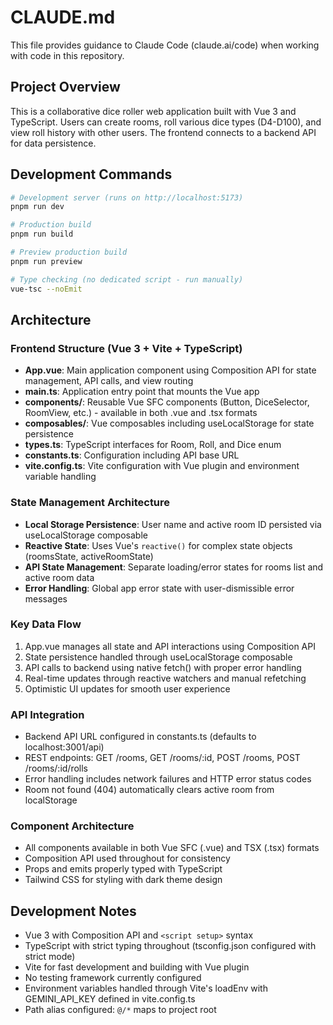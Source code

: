 # CLAUDE.md

This file provides guidance to Claude Code (claude.ai/code) when working with code in this repository.

## Project Overview

This is a collaborative dice roller web application built with Vue 3 and TypeScript. Users can create rooms, roll various dice types (D4-D100), and view roll history with other users. The frontend connects to a backend API for data persistence.

## Development Commands

```bash
# Development server (runs on http://localhost:5173)
pnpm run dev

# Production build
pnpm run build

# Preview production build
pnpm run preview

# Type checking (no dedicated script - run manually)
vue-tsc --noEmit
```

## Architecture

### Frontend Structure (Vue 3 + Vite + TypeScript)
- **App.vue**: Main application component using Composition API for state management, API calls, and view routing
- **main.ts**: Application entry point that mounts the Vue app
- **components/**: Reusable Vue SFC components (Button, DiceSelector, RoomView, etc.) - available in both .vue and .tsx formats
- **composables/**: Vue composables including useLocalStorage for state persistence
- **types.ts**: TypeScript interfaces for Room, Roll, and Dice enum
- **constants.ts**: Configuration including API base URL
- **vite.config.ts**: Vite configuration with Vue plugin and environment variable handling

### State Management Architecture
- **Local Storage Persistence**: User name and active room ID persisted via useLocalStorage composable
- **Reactive State**: Uses Vue's `reactive()` for complex state objects (roomsState, activeRoomState)
- **API State Management**: Separate loading/error states for rooms list and active room data
- **Error Handling**: Global app error state with user-dismissible error messages

### Key Data Flow
1. App.vue manages all state and API interactions using Composition API
2. State persistence handled through useLocalStorage composable
3. API calls to backend using native fetch() with proper error handling
4. Real-time updates through reactive watchers and manual refetching
5. Optimistic UI updates for smooth user experience

### API Integration
- Backend API URL configured in constants.ts (defaults to localhost:3001/api)
- REST endpoints: GET /rooms, GET /rooms/:id, POST /rooms, POST /rooms/:id/rolls
- Error handling includes network failures and HTTP error status codes
- Room not found (404) automatically clears active room from localStorage

### Component Architecture
- All components available in both Vue SFC (.vue) and TSX (.tsx) formats
- Composition API used throughout for consistency
- Props and emits properly typed with TypeScript
- Tailwind CSS for styling with dark theme design

## Development Notes

- Vue 3 with Composition API and `<script setup>` syntax
- TypeScript with strict typing throughout (tsconfig.json configured with strict mode)
- Vite for fast development and building with Vue plugin
- No testing framework currently configured
- Environment variables handled through Vite's loadEnv with GEMINI_API_KEY defined in vite.config.ts
- Path alias configured: `@/*` maps to project root